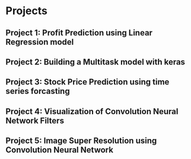 # Projects

## Project 1: Profit Prediction using Linear Regression model

## Project 2: Building a Multitask model with keras

## Project 3: Stock Price Prediction using time series forcasting

## Project 4: Visualization of Convolution Neural Network Filters

## Project 5: Image Super Resolution using Convolution Neural Network
